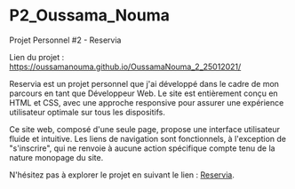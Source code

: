# P2_Oussama_Nouma

Projet Personnel #2 - Reservia

Lien du projet : https://oussamanouma.github.io/OussamaNouma_2_25012021/

Reservia est un projet personnel que j'ai développé dans le cadre de mon parcours en tant que Développeur Web. Le site est entièrement conçu en HTML et CSS, avec une approche responsive pour assurer une expérience utilisateur optimale sur tous les dispositifs.

Ce site web, composé d'une seule page, propose une interface utilisateur fluide et intuitive. Les liens de navigation sont fonctionnels, à l'exception de "s'inscrire", qui ne renvoie à aucune action spécifique compte tenu de la nature monopage du site.

N'hésitez pas à explorer le projet en suivant le lien : [Reservia](https://oussamanouma.github.io/OussamaNouma_2_25012021/).
